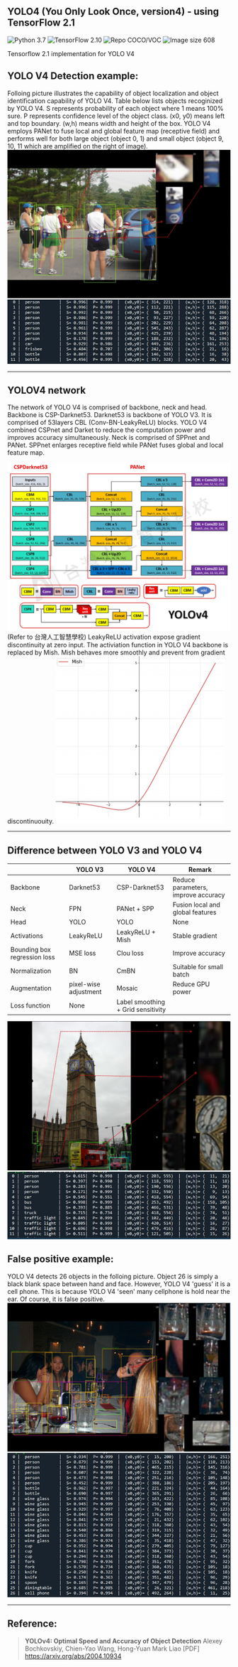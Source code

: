 ## YOLO4 (You Only Look Once, version4) - using TensorFlow 2.1
![Python 3.7](https://img.shields.io/badge/python-3.7-green.svg?style=plastic)
![TensorFlow 2.10](https://img.shields.io/badge/tensorflow-2.10-green.svg?style=plastic)
![Repo COCO/VOC](https://img.shields.io/badge/Repository-COCO/VOC-green.svg?style=plastic)
![Image size 608](https://img.shields.io/badge/Image_size-512x512-green.svg?style=plastic) 

Tensorflow 2.1 implementation for YOLO V4
 


## YOLO V4 Detection example:
Folloing picture illustrates the capability of object localization and object identification capability of YOLO V4. Table below lists objects recoginized by YOLO V4. S represents probability of each object where 1 means 100% sure. P represents confidence level of the object class. (x0, y0) means left and top boundary. (w,h) means width and height of the box. YOLO V4 employs PANet to fuse local and global feature map (receptive field) and performs well for both large object (object 0, 1) and small object (object 9, 10, 11 which are amplified on the right of image). 
![Result_2](./JPG/YOLO4_01B.jpg) 
![Result_1A](./JPG/YOLO4_01A.jpg)  

----
## YOLOV4 network
The network of YOLO V4 is comprised of backbone, neck and head. Backbone is CSP-Darknet53. Darknet53 is backbone of YOLO V3. It is comprised of 53layers CBL (Conv-BN-LeakyReLU) blocks. YOLO V4 combined CSPnet and Darket to reduce the computation power and improves accuracy simultaneously. Neck is comprised of SPPnet and PANet. SPPnet enlarges receptive field while PANet fuses global and local feature map. 

![Network](./JPG/YOLO4_signalflow.jpg) 
(Refer to 台灣人工智慧學校)
LeakyReLU activation expose gradient discontinuity at zero input. The activiation function in YOLO V4 backbone is replaced by Mish. Mish behaves more smoothly and prevent from gradient discontinuouity. 
![Mish](./JPG/Mish.jpg) 


----
## Difference between YOLO V3 and YOLO V4

|    |YOLO V3 |YOLO V4|Remark|
|----|----|----|----|
|Backbone |Darknet53 |CSP-Darknet53 | Reduce parameters, improve accuracy|
|Neck|FPN|PANet + SPP|Fusion local and global features|
|Head|YOLO|YOLO|None|
|Activations|LeakyReLU|LeakyReLU + Mish|Stable gradient|
|Bounding box regression loss|MSE loss|CIou loss|Improve accuracy|
|Normalization|BN|CmBN|Suitable for small batch|
|Augmentation|pixel-wise adjustment|Mosaic|Reduce GPU power|
|Loss function|None|Label smoothing + Grid sensitivity| |


![Result_2](./JPG/YOLO4_02.jpg) 
![Result_2A](./JPG/YOLO4_02A.jpg)  


## False positive example:
YOLO V4 detects 26 objects in the folloing picture. Object 26 is simply a black blank space between hand and face. However, YOLO V4 'guess' it is a cell phone. This is because YOLO V4 'seen' many cellphone is hold near the ear. Of course, it is false positive. 
![Result_3](./JPG/YOLO4_03B.jpg) 
![Result_3A](./JPG/YOLO4_03A.jpg)  

----
## Reference:
> **YOLOv4: Optimal Speed and Accuracy of Object Detection**
> Alexey Bochkovskiy, Chien-Yao Wang, Hong-Yuan Mark Liao
> [PDF] https://arxiv.org/abs/2004.10934


